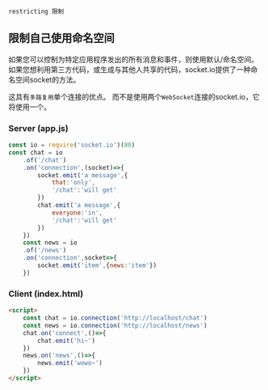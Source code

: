 `restricting 限制`

## 限制自己使用命名空间

如果您可以控制为特定应用程序发出的所有消息和事件，则使用默认/命名空间。 如果您想利用第三方代码，或生成与其他人共享的代码，socket.io提供了一种命名空间socket的方法。

这具有`多路复用`单个连接的优点。 而不是使用两个`WebSocket`连接的socket.io，它将使用一个。

### Server (app.js)
```js
const io = require('socket.io')(80)
const chat = io
    .of('/chat')
    .on('connection',(socket)=>{
        socket.emit('a message',{
            that:'only',
            '/chat':'will get'
        })
        chat.emit('a message',{
            everyone:'in',
            '/chat':'will get'
        })
    })
    const news = io
    .of('/news')
    .on('connection',socket=>{
        socket.emit('item',{news:'item'})
    })
```

### Client (index.html)

```html
<script>
    const chat = io.connection('http://localhost/chat')
    const news = io.connection('http://localhost/news')
    chat.on('connect',()=>{
        chat.emit('hi~')
    })
    news.on('news',()=>{
        news.emit('wowo~')
    })
</script>
```